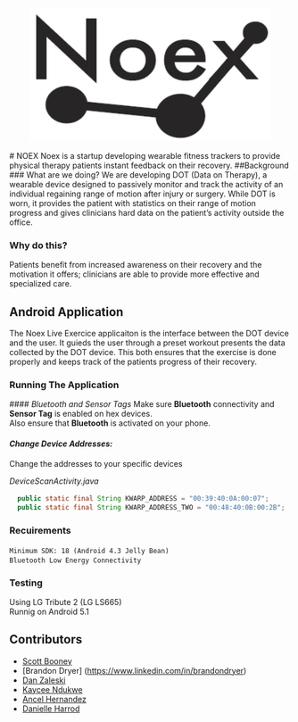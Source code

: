 <p align = "center">
  <img src = "https://github.com/branderbz/NOEX/blob/master/img/logo.PNG" alt = "Noex Logo" width = "433" height = "241" />
</p>
# NOEX
Noex is a startup developing wearable fitness trackers to provide physical therapy patients instant feedback on their recovery.
##Background
### What are we doing?
We are developing DOT (Data on Therapy), a wearable device designed to passively monitor and track the activity of an individual 
regaining range of motion after injury or surgery. While DOT is worn, it provides the patient with statistics on their range of 
motion progress and gives clinicians hard data on the patient’s activity outside the office. 

### Why do this?
Patients benefit from increased awareness on their recovery and the motivation it offers; clinicians are able to provide more 
effective and specialized care.

## Android Application

The Noex Live Exercice applicaiton is the interface between the DOT device and the user. It guieds the user through a preset workout
presents the data collected by the DOT device. This both ensures that the exercise is done properly and keeps track of the patients 
progress of their recovery.

### Running The Application

####<i> Bluetooth and Sensor Tags </i>
Make sure __Bluetooth__ connectivity and __Sensor Tag__ is enabled on hex devices.<br/>
Also ensure that __Bluetooth__ is activated on your phone.

#### <i>Change Device Addresses:</i>
Change the addresses to your specific devices <br/>

<i> DeviceScanActivity.java</i>
````java
  public static final String KWARP_ADDRESS = "00:39:40:0A:00:07";
  public static final String KWARP_ADDRESS_TWO = "00:48:40:0B:00:2B";
````

### Recuirements
`Minimum SDK: 18 (Android 4.3 Jelly Bean)`<br/>
`Bluetooth Low Energy Connectivity`

### Testing

Using LG Tribute 2 (LG LS665)<br />
Runnig on Android 5.1



## Contributors 
* [Scott Booney](https://www.linkedin.com/in/scottbonney1)
* [Brandon Dryer] (https://www.linkedin.com/in/brandondryer)
* [Dan Zaleski](https://www.linkedin.com/in/daniel-zaleski-769152112)
* [Kaycee Ndukwe](https://www.linkedin.com/in/kaycee-ndukwe-209238127)
* [Ancel Hernandez](https://www.linkedin.com/in/ancelhernandez)
* [Danielle Harrod](https://www.linkedin.com/in/danielle-harrod-79946490)
